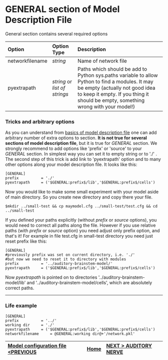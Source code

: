# GENERAL section of Model Description File #

General section contains several required options

| **Option** | **Option Type** | **Description** |
|:-----------|:----------------|:----------------|
|networkfilename|_string_|Name of network file|
|pyextrapath|_string_ or _list of strings_|Paths which should be add to Python sys.paths variable to allow Python to find a modules. It may be empty (actually not good idea to keep it empty. If you thing it should be empty, something wrong with your model!) |

### Tricks and arbitrary options ###
As you can understand from [basics of model description file](CONFSYNTAX.md) one can add arbitrary number of extra options to section. **It is not true for several sections of model description file**, but it is true for _GENERAL_ section. We strongly recommend to add options like 'prefix' or 'source' to your _GENERAL_ section. In simplest way you can set it to empty string or to './' . The second step of this trick is add link to 'pyextrapath' option and to many other options along your model description file. It looks like this:
```
[GENERAL]
prefix			= './'
pyextrapath		= ('$GENERAL:prefix$/lib','$GENERAL:prefix$/cells')
```

Now you would like to make some small experiment with your model aside of main directory. So you create new directory and copy there your file.
```
$mkdir ../small-test && cp maymodel.cfg ../small-test/test.cfg && cd ../small-test
```

If you defined your paths explicitly (without _prefix_ or _source_ options), you would need to correct all paths along the file. However if you use relative paths (with _prefix_ or _source_ option) you need adjust only prefix option, and that's it! For example in file test.cfg in small-test directory you need just reset prefix like this:
```
[GENERAL]
#previously prefix was set on current directory, i.e. './'
#but now we need to reset it to directory with modules
prefix			= '../auditory-brainstem-model/'
pyextrapath		= ('$GENERAL:prefix$/lib','$GENERAL:prefix$/cells')
```
Now _pyextrapath_ is pointed on to directories '../auditory-brainstem-model/lib' and '../auditory-brainstem-model/cells', which are absolutely correct paths.


---


### Life example ###
```
[GENERAL]
prefix			= '../'
working dir		= './'
pyextrapath		= ('$GENERAL:prefix$/lib','$GENERAL:prefix$/cells')
networkfilename		= @GENERAL:working dir@+'/network.pkl'
```


|[Model configuration file <PREVIOUS](CONFSYNTAX.md)|[Home](https://code.google.com/p/auditory-brainstem-model/)|[NEXT > AUDITORY NERVE](AUDNERVE.md)|
|:--------------------------------------------------|:----------------------------------------------------------|:-----------------------------------|
